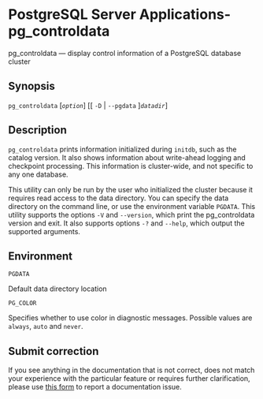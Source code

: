 PostgreSQL Server Applications-pg_controldata
=======
pg_controldata — display control information of a PostgreSQL database cluster

Synopsis
-------------
`pg_controldata` [_`option`_] [[ `-D` | `--pgdata` ]_`datadir`_]

Description
-------------
`pg_controldata` prints information initialized during `initdb`, such as the catalog version. It also shows information about write-ahead logging and checkpoint processing. This information is cluster-wide, and not specific to any one database.

This utility can only be run by the user who initialized the cluster because it requires read access to the data directory. You can specify the data directory on the command line, or use the environment variable `PGDATA`. This utility supports the options `-V` and `--version`, which print the pg_controldata version and exit. It also supports options `-?` and `--help`, which output the supported arguments.

Environment
-------------
`PGDATA`

Default data directory location

`PG_COLOR`

Specifies whether to use color in diagnostic messages. Possible values are `always`, `auto` and `never`.

Submit correction
------------
If you see anything in the documentation that is not correct, does not match your experience with the particular feature or requires further clarification, please use [this form](https://www.postgresql.org/account/comments/new/14/app-pgcontroldata.html/) to report a documentation issue.